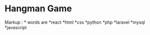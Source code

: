 # Hangman Game


 Markup : * words are
              *react
              *html
              *css
              *python
              *php
              *laravel
              *mysql
              *javascript